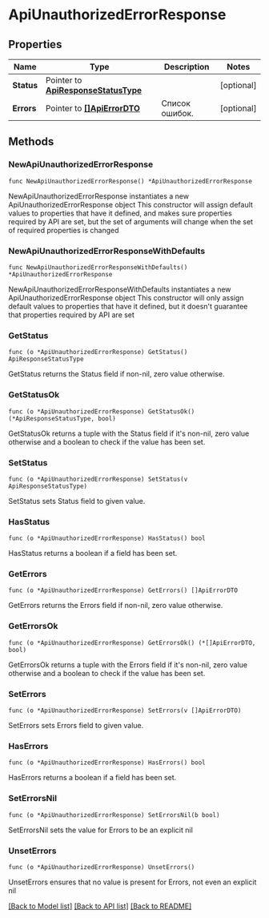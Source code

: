 # ApiUnauthorizedErrorResponse

## Properties

Name | Type | Description | Notes
------------ | ------------- | ------------- | -------------
**Status** | Pointer to [**ApiResponseStatusType**](ApiResponseStatusType.md) |  | [optional] 
**Errors** | Pointer to [**[]ApiErrorDTO**](ApiErrorDTO.md) | Список ошибок. | [optional] 

## Methods

### NewApiUnauthorizedErrorResponse

`func NewApiUnauthorizedErrorResponse() *ApiUnauthorizedErrorResponse`

NewApiUnauthorizedErrorResponse instantiates a new ApiUnauthorizedErrorResponse object
This constructor will assign default values to properties that have it defined,
and makes sure properties required by API are set, but the set of arguments
will change when the set of required properties is changed

### NewApiUnauthorizedErrorResponseWithDefaults

`func NewApiUnauthorizedErrorResponseWithDefaults() *ApiUnauthorizedErrorResponse`

NewApiUnauthorizedErrorResponseWithDefaults instantiates a new ApiUnauthorizedErrorResponse object
This constructor will only assign default values to properties that have it defined,
but it doesn't guarantee that properties required by API are set

### GetStatus

`func (o *ApiUnauthorizedErrorResponse) GetStatus() ApiResponseStatusType`

GetStatus returns the Status field if non-nil, zero value otherwise.

### GetStatusOk

`func (o *ApiUnauthorizedErrorResponse) GetStatusOk() (*ApiResponseStatusType, bool)`

GetStatusOk returns a tuple with the Status field if it's non-nil, zero value otherwise
and a boolean to check if the value has been set.

### SetStatus

`func (o *ApiUnauthorizedErrorResponse) SetStatus(v ApiResponseStatusType)`

SetStatus sets Status field to given value.

### HasStatus

`func (o *ApiUnauthorizedErrorResponse) HasStatus() bool`

HasStatus returns a boolean if a field has been set.

### GetErrors

`func (o *ApiUnauthorizedErrorResponse) GetErrors() []ApiErrorDTO`

GetErrors returns the Errors field if non-nil, zero value otherwise.

### GetErrorsOk

`func (o *ApiUnauthorizedErrorResponse) GetErrorsOk() (*[]ApiErrorDTO, bool)`

GetErrorsOk returns a tuple with the Errors field if it's non-nil, zero value otherwise
and a boolean to check if the value has been set.

### SetErrors

`func (o *ApiUnauthorizedErrorResponse) SetErrors(v []ApiErrorDTO)`

SetErrors sets Errors field to given value.

### HasErrors

`func (o *ApiUnauthorizedErrorResponse) HasErrors() bool`

HasErrors returns a boolean if a field has been set.

### SetErrorsNil

`func (o *ApiUnauthorizedErrorResponse) SetErrorsNil(b bool)`

 SetErrorsNil sets the value for Errors to be an explicit nil

### UnsetErrors
`func (o *ApiUnauthorizedErrorResponse) UnsetErrors()`

UnsetErrors ensures that no value is present for Errors, not even an explicit nil

[[Back to Model list]](../README.md#documentation-for-models) [[Back to API list]](../README.md#documentation-for-api-endpoints) [[Back to README]](../README.md)


